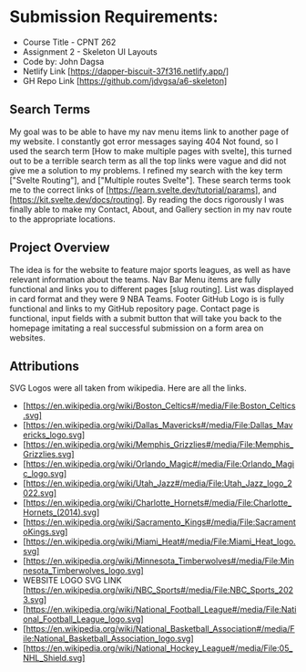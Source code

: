 # Submission Requirements:

- Course Title - CPNT 262 
- Assignment 2 - Skeleton UI Layouts
- Code by: John Dagsa
- Netlify Link [https://dapper-biscuit-37f316.netlify.app/]
- GH Repo Link [https://github.com/jdvgsa/a6-skeleton]

## Search Terms

My goal was to be able to have my nav menu items link to another page of my website. I constantly got error messages saying 404 Not found, so I used the search term [How to make multiple pages with svelte], this turned out to be a terrible search term as all the top links were vague and did not give me a solution to my problems. I refined my search with the key term ["Svelte Routing"], and ["Multiple routes Svelte"]. These search terms took me to the correct links of [https://learn.svelte.dev/tutorial/params], and [https://kit.svelte.dev/docs/routing]. By reading the docs rigorously I was finally able to make my Contact, About, and Gallery section in my nav route to the appropriate locations.

## Project Overview

The idea is for the website to feature major sports leagues, as well as have relevant information about the teams. Nav Bar Menu items are fully functional and links you to different pages [slug routing]. List was displayed in card format and they were 9 NBA Teams.
Footer GitHub Logo is is fully functional and links to my GitHub repository page.
Contact page is functional, input fields with a submit button that will take you back to the homepage imitating a real successful submission on a form area on websites.

## Attributions

SVG Logos were all taken from wikipedia. Here are all the links.
- [https://en.wikipedia.org/wiki/Boston_Celtics#/media/File:Boston_Celtics.svg]
- [https://en.wikipedia.org/wiki/Dallas_Mavericks#/media/File:Dallas_Mavericks_logo.svg]
- [https://en.wikipedia.org/wiki/Memphis_Grizzlies#/media/File:Memphis_Grizzlies.svg]
- [https://en.wikipedia.org/wiki/Orlando_Magic#/media/File:Orlando_Magic_logo.svg]
- [https://en.wikipedia.org/wiki/Utah_Jazz#/media/File:Utah_Jazz_logo_2022.svg]
- [https://en.wikipedia.org/wiki/Charlotte_Hornets#/media/File:Charlotte_Hornets_(2014).svg]
- [https://en.wikipedia.org/wiki/Sacramento_Kings#/media/File:SacramentoKings.svg]
- [https://en.wikipedia.org/wiki/Miami_Heat#/media/File:Miami_Heat_logo.svg]
- [https://en.wikipedia.org/wiki/Minnesota_Timberwolves#/media/File:Minnesota_Timberwolves_logo.svg]
- WEBSITE LOGO SVG LINK [https://en.wikipedia.org/wiki/NBC_Sports#/media/File:NBC_Sports_2023.svg]
- [https://en.wikipedia.org/wiki/National_Football_League#/media/File:National_Football_League_logo.svg]
- [https://en.wikipedia.org/wiki/National_Basketball_Association#/media/File:National_Basketball_Association_logo.svg]
- [https://en.wikipedia.org/wiki/National_Hockey_League#/media/File:05_NHL_Shield.svg]
